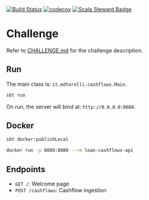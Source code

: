 [![Build Status](https://github.com/danieletorelli/loan-cashflows-api/workflows/Scala%20CI/badge.svg?branch=master)](https://github.com/danieletorelli/loan-cashflows-api/actions?query=workflow%3A%22Scala+CI%22+branch%3Amaster)
[![codecov](https://codecov.io/gh/danieletorelli/loan-cashflows-api/branch/master/graph/badge.svg)](https://codecov.io/gh/danieletorelli/loan-cashflows-api)
[![Scala Steward Badge](https://img.shields.io/badge/Scala_Steward-helping-blue.svg?style=flat&logo=data:image/png;base64,iVBORw0KGgoAAAANSUhEUgAAAA4AAAAQCAMAAAARSr4IAAAAVFBMVEUAAACHjojlOy5NWlrKzcYRKjGFjIbp293YycuLa3pYY2LSqql4f3pCUFTgSjNodYRmcXUsPD/NTTbjRS+2jomhgnzNc223cGvZS0HaSD0XLjbaSjElhIr+AAAAAXRSTlMAQObYZgAAAHlJREFUCNdNyosOwyAIhWHAQS1Vt7a77/3fcxxdmv0xwmckutAR1nkm4ggbyEcg/wWmlGLDAA3oL50xi6fk5ffZ3E2E3QfZDCcCN2YtbEWZt+Drc6u6rlqv7Uk0LdKqqr5rk2UCRXOk0vmQKGfc94nOJyQjouF9H/wCc9gECEYfONoAAAAASUVORK5CYII=)](https://scala-steward.org)




Challenge
=================

Refer to [CHALLENGE.md](CHALLENGE.md) for the challenge description.

Run
---

The main class is: `it.mdtorelli.cashflows.Main`.

```sh
sbt run
```

On run, the server will bind at: `http://0.0.0.0:8080`.

Docker
------

```sh
sbt docker:publishLocal

docker run -p 8080:8080 --rm loan-cashflows-api
```

Endpoints
---------

- `GET /`: Welcome page
- `POST /cashflows`: Cashflow ingestion
